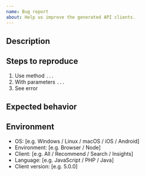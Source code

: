 ```yaml
---
name: Bug report
about: Help us improve the generated API clients.
---
```


## Description

<!-- A clear and concise description of what the bug is. -->

## Steps to reproduce

1. Use method `...`
2. With parameters `...`
3. See error

## Expected behavior

<!-- A clear and concise description of what you expected to happen. -->

## Environment

- OS: [e.g. Windows / Linux / macOS / iOS / Android]
- Environment: [e.g. Browser / Node]
- Client: [e.g. All / Recommend / Search / Insights]
- Language: [e.g. JavaScript / PHP / Java]
- Client version: [e.g. 5.0.0]
